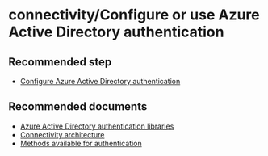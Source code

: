 <properties
	pageTitle="connectivity/Configure or use Azure Active Directory authentication"
	description="connectivity/Configure or use Azure Active Directory authentication"
	service="microsoft.sql"
	resource="servers"
	authors="emlisa"
	displayOrder=""
	selfHelpType="generic"
	supportTopicIds="32568891"
	productPesIds="13491"
	cloudEnvironments="public"
/>

# connectivity/Configure or use Azure Active Directory authentication

## **Recommended step**

* [Configure Azure Active Directory authentication](https://docs.microsoft.com/azure/sql-database/sql-database-aad-authentication-configure/)

## **Recommended documents**

* [Azure Active Directory authentication libraries](https://docs.microsoft.com/azure/active-directory/develop/active-directory-authentication-libraries/)<br>
* [Connectivity architecture](https://docs.microsoft.com/azure/sql-database/sql-database-connectivity-architecture/)<br>
* [Methods available for authentication](https://docs.microsoft.com/azure/active-directory/authentication/overview-authentication/)